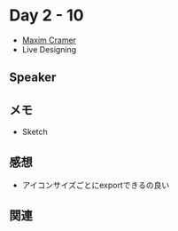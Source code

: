 # Day 2 - 10

* [Maxim Cramer](https://twitter.com/mennenia)
* Live Designing

## Speaker

## メモ

+ Sketch

## 感想

* アイコンサイズごとにexportできるの良い

## 関連
